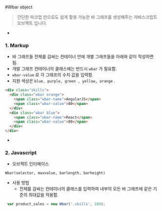 
#Wbar object
> 간단한 마크업 만으로도 쉽게 활용 가능한 바 그래프를 생성해주는 자바스크립트 오브젝트 입니다.

-

### 1. Markup

* 바 그래프들 전체를 감싸는 컨테이너 안에 개별 그래프들을 아래와 같이 작성하면됨.
* 개발 그래프 컨테이너의 클래스에는 반드시 `wbar` 가 필요함.
* `wbar-value` 로 각 그래프의 수치 값을 입력함. 
* 지원 색상은 `blue, purple, green , yellow, orange` .

```html
<div class="skills">
  <div class="wbar orange">
    <span class="wbar-name">AngularJS</span>
    <span class="wbar-value">80</span>
  </div>
  <div class="wbar blue">
    <span class="wbar-name">React</span>
    <span class="wbar-value">80</span>
  </div>
</div>
```

-

### 2. Javascript

* 오브젝트 인터페이스 

```
Wbar(selector, maxvalue, barlength, barheight)
```


* 사용 방법
  * 전체를 감싸는 컨테이너의 클래스를 입력하여 내부의 모든 바 그래프에 같은 기준의 최대값을 적용함.
```js
 var product_sales = new Wbar('.skills', 100);
```

